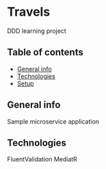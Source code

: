 # Travels

DDD learning project

## Table of contents
* [General info](#general-info)
* [Technologies](#technologies)
* [Setup](#setup)



## General info
Sample microservice application

## Technologies
  FluentValidation
  MediatR
